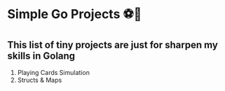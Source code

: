 # Simple Go Projects ⚽🔩

## This list of tiny projects are just for sharpen my skills in Golang

1. Playing Cards Simulation
2. Structs & Maps